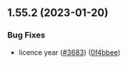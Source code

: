 ## 1.55.2 (2023-01-20)


### Bug Fixes

* licence year ([#3683](https://github.com/EddieHubCommunity/LinkFree/issues/3683)) ([0f4bbee](https://github.com/EddieHubCommunity/LinkFree/commit/0f4bbee5597d339de78cd0788227f0e95e381955))



